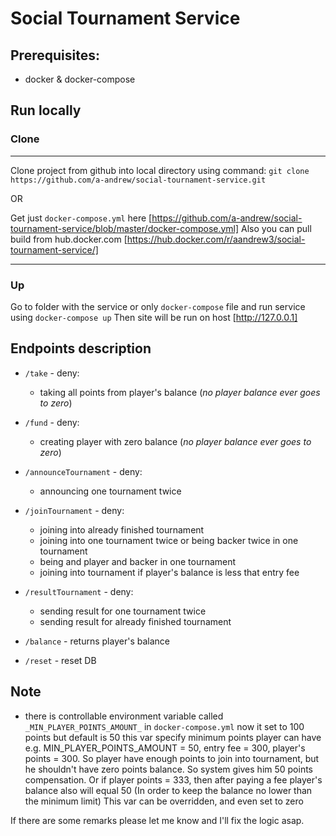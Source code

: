 # Social Tournament Service

## Prerequisites:
* docker & docker-compose

## Run locally

### Clone
*************************************
Clone project from github into local directory using command: `git clone https://github.com/a-andrew/social-tournament-service.git`

OR

Get just `docker-compose.yml` here [https://github.com/a-andrew/social-tournament-service/blob/master/docker-compose.yml]
Also you can pull build from hub.docker.com [https://hub.docker.com/r/aandrew3/social-tournament-service/]
*************************************

### Up
Go to folder with the service or only `docker-compose` file and run service using `docker-compose up`
Then site will be run on host [http://127.0.0.1]

## Endpoints description
* `/take` - deny:
    * taking all points from player's balance (_no player balance ever goes to zero_)

* `/fund` - deny:
    * creating player with zero balance (_no player balance ever goes to zero_)

* `/announceTournament` - deny:
    * announcing one tournament twice
    
* `/joinTournament` - deny:
    * joining into already finished tournament
    * joining into one tournament twice or being backer twice in one tournament
    * being and player and backer in one tournament
    * joining into tournament if player's balance is less that entry fee
    
* `/resultTournament` - deny:
    * sending result for one tournament twice
    * sending result for already finished tournament
    
* `/balance` - returns player's balance

* `/reset` - reset DB

## Note

* there is controllable environment variable called `_MIN_PLAYER_POINTS_AMOUNT_` in `docker-compose.yml`
  now it set to 100 points but default is 50
  this var specify minimum points player can have
  e.g. MIN_PLAYER_POINTS_AMOUNT = 50, entry fee = 300, player's points = 300. So player have enough points to join into tournament,
  but he shouldn't have zero points balance. So system gives him 50 points compensation.
  Or if player points = 333, then after paying a fee player's balance also will equal 50 (In order to keep the balance no lower than the minimum limit)
  This var can be overridden, and even set to zero
  
If there are some remarks please let me know and I'll fix the logic asap.
